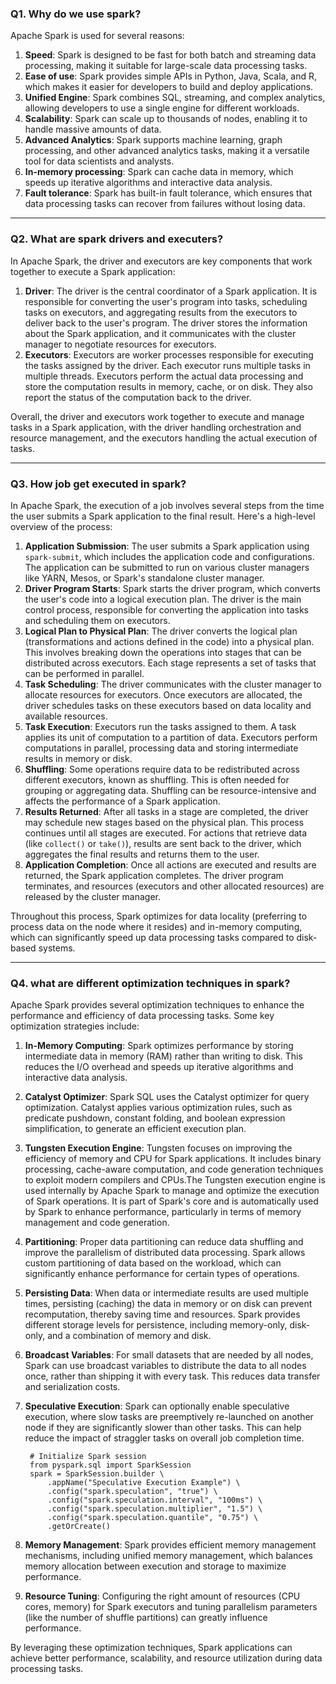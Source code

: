 ### Q1. Why do we use spark?
  Apache Spark is used for several reasons:
  1. **Speed**: Spark is designed to be fast for both batch and streaming data processing, making it suitable for large-scale data processing tasks.
  2. **Ease of use**: Spark provides simple APIs in Python, Java, Scala, and R, which makes it easier for developers to build and deploy applications.
  3. **Unified Engine**: Spark combines SQL, streaming, and complex analytics, allowing developers to use a single engine for different workloads.
  4. **Scalability**: Spark can scale up to thousands of nodes, enabling it to handle massive amounts of data.
  5. **Advanced Analytics**: Spark supports machine learning, graph processing, and other advanced analytics tasks, making it a versatile tool for data scientists and analysts.
  6. **In-memory processing**: Spark can cache data in memory, which speeds up iterative algorithms and interactive data analysis.
  7. **Fault tolerance**: Spark has built-in fault tolerance, which ensures that data processing tasks can recover from failures without losing data.
----
### Q2. What are spark drivers and executers?
  In Apache Spark, the driver and executors are key components that work together to execute a Spark application:
  1. **Driver**: The driver is the central coordinator of a Spark application. It is responsible for converting the user's program into tasks, scheduling tasks on executors, and aggregating results from the executors to deliver back to the user's program. The driver stores the information about the Spark application, and it communicates with the cluster manager to negotiate resources for executors.
  2. **Executors**: Executors are worker processes responsible for executing the tasks assigned by the driver. Each executor runs multiple tasks in multiple threads. Executors perform the actual data processing and store the computation results in memory, cache, or on disk. They also report the status of the computation back to the driver.
     
  Overall, the driver and executors work together to execute and manage tasks in a Spark application, with the driver handling orchestration and resource management, and the executors handling the actual execution of tasks.

----
### Q3. How job get executed in spark?
  In Apache Spark, the execution of a job involves several steps from the time the user submits a Spark application to the final result. Here's a high-level overview of the process:
  1. **Application Submission**: The user submits a Spark application using `spark-submit`, which includes the application code and configurations. The application can be submitted to run on various cluster managers like YARN, Mesos, or Spark's standalone cluster manager.
  2. **Driver Program Starts**: Spark starts the driver program, which converts the user's code into a logical execution plan. The driver is the main control process, responsible for converting the application into tasks and scheduling them on executors. 
  3. **Logical Plan to Physical Plan**: The driver converts the logical plan (transformations and actions defined in the code) into a physical plan. This involves breaking down the operations into stages that can be distributed across executors. Each stage represents a set of tasks that can be performed in parallel.
  4. **Task Scheduling**: The driver communicates with the cluster manager to allocate resources for executors. Once executors are allocated, the driver schedules tasks on these executors based on data locality and available resources.
  5. **Task Execution**: Executors run the tasks assigned to them. A task applies its unit of computation to a partition of data. Executors perform computations in parallel, processing data and storing intermediate results in memory or disk.
  6. **Shuffling**: Some operations require data to be redistributed across different executors, known as shuffling. This is often needed for grouping or aggregating data. Shuffling can be resource-intensive and affects the performance of a Spark application.
  7. **Results Returned**: After all tasks in a stage are completed, the driver may schedule new stages based on the physical plan. This process continues until all stages are executed. For actions that retrieve data (like `collect()` or `take()`), results are sent back to the driver, which aggregates the final results and returns them to the user.
  8. **Application Completion**: Once all actions are executed and results are returned, the Spark application completes. The driver program terminates, and resources (executors and other allocated resources) are released by the cluster manager.
  
  Throughout this process, Spark optimizes for data locality (preferring to process data on the node where it resides) and in-memory computing, which can significantly speed up data processing tasks compared to disk-based systems.

  ----
### Q4. what are different optimization techniques in spark?
  Apache Spark provides several optimization techniques to enhance the performance and efficiency of data processing tasks. Some key optimization strategies include:
  1. **In-Memory Computing**: Spark optimizes performance by storing intermediate data in memory (RAM) rather than writing to disk. This reduces the I/O overhead and speeds up iterative algorithms and interactive data analysis.
  2. **Catalyst Optimizer**: Spark SQL uses the Catalyst optimizer for query optimization. Catalyst applies various optimization rules, such as predicate pushdown, constant folding, and boolean expression simplification, to generate an efficient execution plan.
  3. **Tungsten Execution Engine**: Tungsten focuses on improving the efficiency of memory and CPU for Spark applications. It includes binary processing, cache-aware computation, and code generation techniques to exploit modern compilers and CPUs.The Tungsten execution engine is used internally by Apache Spark to manage and optimize the execution of Spark operations. It is part of Spark's core and is automatically used by Spark to enhance performance, particularly in terms of memory management and code generation.
  4. **Partitioning**: Proper data partitioning can reduce data shuffling and improve the parallelism of distributed data processing. Spark allows custom partitioning of data based on the workload, which can significantly enhance performance for certain types of operations.
  5. **Persisting Data**: When data or intermediate results are used multiple times, persisting (caching) the data in memory or on disk can prevent recomputation, thereby saving time and resources. Spark provides different storage levels for persistence, including memory-only, disk-only, and a combination of memory and disk.
  6. **Broadcast Variables**: For small datasets that are needed by all nodes, Spark can use broadcast variables to distribute the data to all nodes once, rather than shipping it with every task. This reduces data transfer and serialization costs.
  7. **Speculative Execution**: Spark can optionally enable speculative execution, where slow tasks are preemptively re-launched on another node if they are significantly slower than other tasks. This can help reduce the impact of straggler tasks on overall job completion time.
     
          # Initialize Spark session
          from pyspark.sql import SparkSession
          spark = SparkSession.builder \
              .appName("Speculative Execution Example") \
              .config("spark.speculation", "true") \
              .config("spark.speculation.interval", "100ms") \
              .config("spark.speculation.multiplier", "1.5") \
              .config("spark.speculation.quantile", "0.75") \
              .getOrCreate()
  8. **Memory Management**: Spark provides efficient memory management mechanisms, including unified memory management, which balances memory allocation between execution and storage to maximize performance.
  9. **Resource Tuning**: Configuring the right amount of resources (CPU cores, memory) for Spark executors and tuning parallelism parameters (like the number of shuffle partitions) can greatly influence performance.
  
  By leveraging these optimization techniques, Spark applications can achieve better performance, scalability, and resource utilization during data processing tasks.
